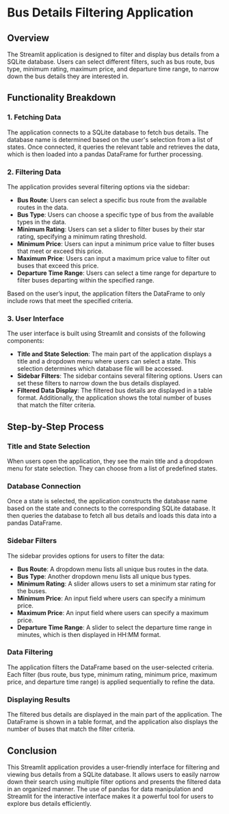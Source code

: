 # Bus Details Filtering Application

## Overview
The Streamlit application is designed to filter and display bus details from a SQLite database. Users can select different filters, such as bus route, bus type, minimum rating, maximum price, and departure time range, to narrow down the bus details they are interested in.

## Functionality Breakdown

### 1. Fetching Data
The application connects to a SQLite database to fetch bus details. The database name is determined based on the user's selection from a list of states. Once connected, it queries the relevant table and retrieves the data, which is then loaded into a pandas DataFrame for further processing.

### 2. Filtering Data
The application provides several filtering options via the sidebar:
- **Bus Route**: Users can select a specific bus route from the available routes in the data.
- **Bus Type**: Users can choose a specific type of bus from the available types in the data.
- **Minimum Rating**: Users can set a slider to filter buses by their star rating, specifying a minimum rating threshold.
- **Minimum Price**: Users can input a minimum price value to filter buses that meet or exceed this price.
- **Maximum Price**: Users can input a maximum price value to filter out buses that exceed this price.
- **Departure Time Range**: Users can select a time range for departure to filter buses departing within the specified range.

Based on the user’s input, the application filters the DataFrame to only include rows that meet the specified criteria.

### 3. User Interface
The user interface is built using Streamlit and consists of the following components:
- **Title and State Selection**: The main part of the application displays a title and a dropdown menu where users can select a state. This selection determines which database file will be accessed.
- **Sidebar Filters**: The sidebar contains several filtering options. Users can set these filters to narrow down the bus details displayed.
- **Filtered Data Display**: The filtered bus details are displayed in a table format. Additionally, the application shows the total number of buses that match the filter criteria.

## Step-by-Step Process

### Title and State Selection
When users open the application, they see the main title and a dropdown menu for state selection. They can choose from a list of predefined states.

### Database Connection
Once a state is selected, the application constructs the database name based on the state and connects to the corresponding SQLite database. It then queries the database to fetch all bus details and loads this data into a pandas DataFrame.

### Sidebar Filters
The sidebar provides options for users to filter the data:
- **Bus Route**: A dropdown menu lists all unique bus routes in the data.
- **Bus Type**: Another dropdown menu lists all unique bus types.
- **Minimum Rating**: A slider allows users to set a minimum star rating for the buses.
- **Minimum Price**: An input field where users can specify a minimum price.
- **Maximum Price**: An input field where users can specify a maximum price.
- **Departure Time Range**: A slider to select the departure time range in minutes, which is then displayed in HH:MM format.

### Data Filtering
The application filters the DataFrame based on the user-selected criteria. Each filter (bus route, bus type, minimum rating, minimum price, maximum price, and departure time range) is applied sequentially to refine the data.

### Displaying Results
The filtered bus details are displayed in the main part of the application. The DataFrame is shown in a table format, and the application also displays the number of buses that match the filter criteria.

## Conclusion
This Streamlit application provides a user-friendly interface for filtering and viewing bus details from a SQLite database. It allows users to easily narrow down their search using multiple filter options and presents the filtered data in an organized manner. The use of pandas for data manipulation and Streamlit for the interactive interface makes it a powerful tool for users to explore bus details efficiently.


